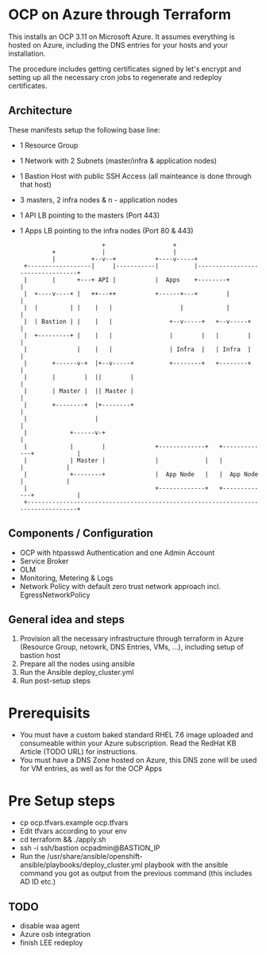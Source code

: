 # OCP on Azure through Terraform

This installs an OCP 3.11 on Microsoft Azure. It assumes everything is hosted on Azure, including the DNS entries for your hosts and your installation.

The procedure includes getting certificates signed by let's encrypt and setting up all the necessary cron jobs to regenerate and redeploy certificates.

## Architecture

These manifests setup the following base line:

* 1 Resource Group
* 1 Network with 2 Subnets (master/infra & application nodes)
* 1 Bastion Host with public SSH Access (all mainteance is done through that host)
* 3 masters, 2 infra nodes & n - application nodes
* 1 API LB pointing to the masters (Port 443)
* 1 Apps LB pointing to the infra nodes (Port 80 & 443)

                             +                   +
               +             |                   |
               |          +--v--+           +----v-----+
       +------------------|     |-----------|          |---------------------------------+
       |       |      +---+ API |           |  Apps    +--------+                        |
       |  +----v----+ |   ++---++           +------+---+        |                        |
       |  |         | |    |   |                   |            |                        |
       |  | Bastion | |    |   |                +--v-----+   +--v-----+                  |
       |  +---------+ |    |   |                |        |   |        |                  |
       |              |    |   |                | Infra  |   | Infra  |                  |
       |       +------v-+  |+--v-----+          +--------+   +--------+                  |
       |       |        |  ||        |                                                   |
       |       | Master |  || Master |                                                   |
       |       +--------+  |+--------+                                                   |
       |                   |                                                             |
       |            +------v-+                                                           |
       |            |        |              +-------------+   +-------------+            |
       |            | Master |              |             |   |             |            |
       |            +--------+              |  App Node   |   |  App Node   |            |
       |                                    +-------------+   +-------------+            |
       +---------------------------------------------------------------------------------+


## Components / Configuration

* OCP with htpasswd Authentication and one Admin Account
* Service Broker
* OLM
* Monitoring, Metering & Logs
* Network Policy with default zero trust network approach incl. EgressNetworkPolicy

## General idea and steps

1. Provision all the necessary infrastructure through terraform in Azure (Resource Group, netowrk, DNS Entries, VMs, ...), including setup of bastion host
2. Prepare all the nodes using ansible
3. Run the Ansible deploy_cluster.yml
4. Run post-setup steps

# Prerequisits

* You must have a custom baked standard RHEL 7.6 image uploaded and consumeable within your Azure subscription. Read the RedHat KB Article (TODO URL) for instructions.
* You must have a DNS Zone hosted on Azure, this DNS zone will be used for VM entries, as well as for the OCP Apps

# Pre Setup steps

* cp ocp.tfvars.example ocp.tfvars
* Edit tfvars according to your env
* cd terraform && ./apply.sh
* ssh -i ssh/bastion ocpadmin@BASTION_IP
* Run the /usr/share/ansible/openshift-ansible/playbooks/deploy_cluster.yml playbook with the ansible command you got as output from the previous command (this includes AD ID etc.)

## TODO

* disable waa agent
* Azure osb integration
* finish LEE redeploy
